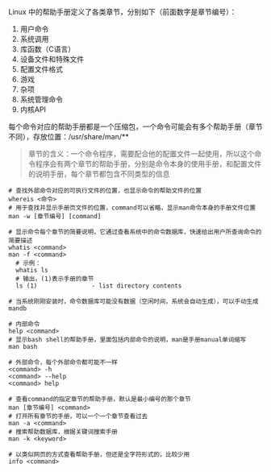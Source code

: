 Linux 中的帮助手册定义了各类章节，分别如下（前面数字是章节编号）：

1. 用户命令
2. 系统调用
3. 库函数（C语言）
4. 设备文件和特殊文件
5. 配置文件格式
6. 游戏
7. 杂项
8. 系统管理命令
9. 内核API

每个命令对应的帮助手册都是一个压缩包，一个命令可能会有多个帮助手册（章节不同），存放位置：/usr/share/man/**

> 章节的含义：一个命令程序，需要配合他的配置文件一起使用，所以这个命令程序会有两个章节的帮助手册，分别是命令本身的使用手册，和配置文件的说明手册，每个章节都包含不同类型的信息
>

```shell
# 查找外部命令对应的可执行文件的位置，也显示命令的帮助文件的位置
whereis <命令>
# 用于查找并显示手册页文件的位置，command可以省略，显示man命令本身的手册文件位置
man -w [章节编号] [command]

# 显示命令每个章节的简要说明，它通过查看系统中的命令数据库，快速给出用户所查询命令的简要描述
whatis <command>
man -f <command>
  # 示例：
  whatis ls
  # 输出，(1)表示手册的章节
  ls (1)               - list directory contents

# 当系统刚刚安装时，命令数据库可能没有数据（空闲时间，系统会自动生成），可以手动生成
mandb
```

```shell
# 内部命令
help <command>
# 显示bash shell的帮助手册，里面包括内部命令的说明，man是手册manual单词缩写
man bash

# 外部命令，每个外部命令都可能不一样
<command> -h
<command> --help
<command> help

# 查看command的指定章节的帮助手册，默认是最小编号的那个章节
man [章节编号] <command>
# 打开所有章节的手册，可以一个一个章节查看过去
man -a <command>
# 搜索帮助数据库，根据关键词搜索手册
man -k <keyword>
```

```shell
# 以类似网页的方式查看帮助手册，但还是全字符形式的，比较少用
info <command>
```

